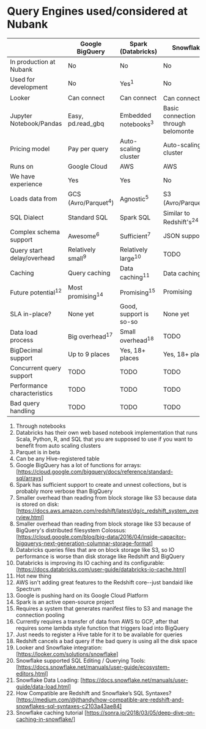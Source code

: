 # Query Engines used/considered at Nubank

|                               | Google BigQuery                | Spark (Databricks)             | Snowflake                         |
|-------------------------------|--------------------------------|--------------------------------|-----------------------------------|
| In production at Nubank       | No                             | No                             | No                                |
| Used for development          | No                             | Yes<sup>1</sup>                | No                                |
| Looker                        | Can connect                    | Can connect                    | Can connect<sup>21<sup>           |
| Jupyter Notebook/Pandas       | Easy, pd.read_gbq              | Embedded notebooks<sup>3</sup> | Basic connection through belomonte|
| Pricing model                 | Pay per query                  | Auto-scaling cluster           | Auto-scaling cluster              |
| Runs on                       | Google Cloud                   | AWS                            | AWS                               |
| We have experience            | Yes                            | Yes                            | No                                |
| Loads data from               | GCS (Avro/Parquet<sup>4</sup>) | Agnostic<sup>5</sup>           | S3 (Avro/Parquet)<sup>23<sup>     |
| SQL Dialect                   | Standard SQL                   | Spark SQL                      | Similar to Redshift's<sup>24<sup> |
| Complex schema support        | Awesome<sup>6</sup>            | Sufficient<sup>7</sup>         | JSON support                      |
| Query start delay/overhead    | Relatively small<sup>9</sup>   | Relatively large<sup>10</sup>  | TODO                              |
| Caching                       | Query caching                  | Data caching<sup>11</sup>      | Data caching<sup>25<sup>          |
| Future potential<sup>12</sup> | Most promising<sup>14</sup>    | Promising<sup>15</sup>         | Promising                         |
| SLA in-place?                 | None yet                       | Good, support is so-so         | None yet                          |
| Data load process             | Big overhead<sup>17</sup>      | Small overhead<sup>18</sup>    | TODO                              |
| BigDecimal support            | Up to 9 places                 | Yes, 18+ places                | Yes, 18+ places                   |
| Concurrent query support      | TODO                           | TODO                           | TODO                              |
| Performance characteristics   | TODO                           | TODO                           | TODO                              |
| Bad query handling            | TODO                           | TODO                           | TODO                              |

1. Through notebooks
2. Databricks has their own web based notebook implementation that runs Scala,
Python, R, and SQL that you are supposed to use if you want to benefit from auto
scaling clusters
3. Parquet is in beta
4. Can be any Hive-registered table
5. Google BigQuery has a lot of functions for arrays:
[https://cloud.google.com/bigquery/docs/reference/standard-sql/arrays]
6. Spark has sufficient support to create and unnest collections, but is
probably more verbose than BigQuery
7. Smaller overhead than reading from block storage like S3 because data is
stored on disk:
[https://docs.aws.amazon.com/redshift/latest/dg/c_redshift_system_overview.html]
8. Smaller overhead than reading from block storage like S3 because of
BigQuery's distributed filesystem Colossus:
[https://cloud.google.com/blog/big-data/2016/04/inside-capacitor-bigquerys-next-generation-columnar-storage-format]
9. Databricks queries files that are on block storage like S3, so IO
performance is worse than disk storage like Redshift and BigQuery
10. Databricks is improving its IO caching and its configurable:
[https://docs.databricks.com/user-guide/databricks-io-cache.html]
11. Hot new thing
12. AWS isn't adding great features to the Redshift core--just bandaid like
Spectrum
13. Google is pushing hard on its Google Cloud Platform
14. Spark is an active open-source project
15. Requires a system that generates manifest files to S3 and manage the
connection pooling
16. Currently requires a transfer of data from AWS to GCP, after that requires
some lambda style function that triggers load into BigQuery
17. Just needs to register a Hive table for it to be available for queries
18. Redshift cancels a bad query if the bad query is using all the disk space
19. Looker and Snowflake integration: [https://looker.com/solutions/snowflake]
20. Snowflake supported SQL Editing / Querying Tools: [https://docs.snowflake.net/manuals/user-guide/ecosystem-editors.html]
21. Snowflake Data Loading: [https://docs.snowflake.net/manuals/user-guide/data-load.html]
22. How Compatible are Redshift and Snowflake’s SQL Syntaxes? [https://medium.com/@jthandy/how-compatible-are-redshift-and-snowflakes-sql-syntaxes-c2103a43ae84]
23. Snowflake caching tutorial [https://sonra.io/2018/03/05/deep-dive-on-caching-in-snowflake/]
